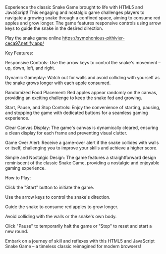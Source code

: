 Experience the classic Snake Game brought to life with HTML5 and JavaScript! This engaging and nostalgic game challenges players to navigate a growing snake through a confined space, aiming to consume red apples and grow longer. The game features responsive controls using arrow keys to guide the snake in the desired direction.

Play the snake game online https://symphonious-pithivier-ceca97.netlify.app/

Key Features:

Responsive Controls: Use the arrow keys to control the snake's movement – up, down, left, and right.

Dynamic Gameplay: Watch out for walls and avoid colliding with yourself as the snake grows longer with each apple consumed.

Randomized Food Placement: Red apples appear randomly on the canvas, providing an exciting challenge to keep the snake fed and growing.

Start, Pause, and Stop Controls: Enjoy the convenience of starting, pausing, and stopping the game with dedicated buttons for a seamless gaming experience.

Clear Canvas Display: The game's canvas is dynamically cleared, ensuring a clean display for each frame and preventing visual clutter.

Game Over Alert: Receive a game-over alert if the snake collides with walls or itself, challenging you to improve your skills and achieve a higher score.

Simple and Nostalgic Design: The game features a straightforward design reminiscent of the classic Snake Game, providing a nostalgic and enjoyable gaming experience.

How to Play:

Click the "Start" button to initiate the game.

Use the arrow keys to control the snake's direction.

Guide the snake to consume red apples to grow longer.

Avoid colliding with the walls or the snake's own body.

Click "Pause" to temporarily halt the game or "Stop" to reset and start a new round.

Embark on a journey of skill and reflexes with this HTML5 and JavaScript Snake Game – a timeless classic reimagined for modern browsers!
